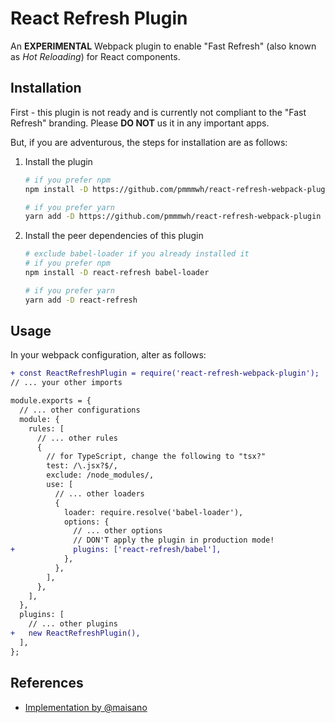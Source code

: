 # React Refresh Plugin

An **EXPERIMENTAL** Webpack plugin to enable "Fast Refresh" (also known as _Hot Reloading_) for React components.

## Installation

First - this plugin is not ready and is currently not compliant to the "Fast Refresh" branding.
Please **DO NOT** us it in any important apps.

But, if you are adventurous, the steps for installation are as follows:

1. Install the plugin

   ```sh
   # if you prefer npm
   npm install -D https://github.com/pmmmwh/react-refresh-webpack-plugin

   # if you prefer yarn
   yarn add -D https://github.com/pmmmwh/react-refresh-webpack-plugin
   ```

2. Install the peer dependencies of this plugin

   ```sh
   # exclude babel-loader if you already installed it
   # if you prefer npm
   npm install -D react-refresh babel-loader

   # if you prefer yarn
   yarn add -D react-refresh
   ```

## Usage

In your webpack configuration, alter as follows:

```diff
+ const ReactRefreshPlugin = require('react-refresh-webpack-plugin');
// ... your other imports

module.exports = {
  // ... other configurations
  module: {
    rules: [
      // ... other rules
      {
        // for TypeScript, change the following to "tsx?"
        test: /\.jsx?$/,
        exclude: /node_modules/,
        use: [
          // ... other loaders
          {
            loader: require.resolve('babel-loader'),
            options: {
              // ... other options
              // DON'T apply the plugin in production mode!
+             plugins: ['react-refresh/babel'],
            },
          },
        ],
      },
    ],
  },
  plugins: [
    // ... other plugins
+   new ReactRefreshPlugin(),
  ],
};
```

## References

- [Implementation by @maisano](https://gist.github.com/maisano/441a4bc6b2954205803d68deac04a716)
